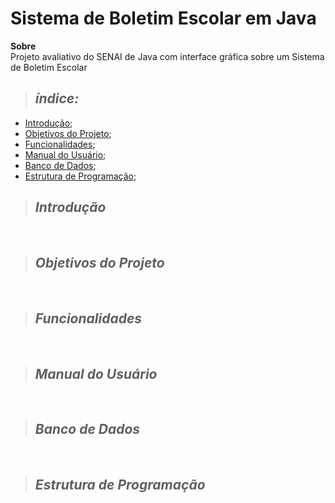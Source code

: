 # Sistema de Boletim Escolar em Java
**Sobre** <br>
Projeto avaliativo do SENAI de Java com interface gráfica sobre um Sistema de Boletim Escolar

>  ## _índice:_

- [Introdução](#introdução);
- [Objetivos do Projeto](#objetivos-do-projeto);
- [Funcionalidades](#funcionalidades);
- [Manual do Usuário](#manual-do-usuário);
- [Banco de Dados](#banco-de-dados);
- [Estrutura de Programação](#estrutura-de-programação);

>  ## _Introdução_

<br>

>  ## _Objetivos do Projeto_

<br>

>  ## _Funcionalidades_

<br>

>  ## _Manual do Usuário_

<br>

>  ## _Banco de Dados_

<br>

>  ## _Estrutura de Programação_

<br>
